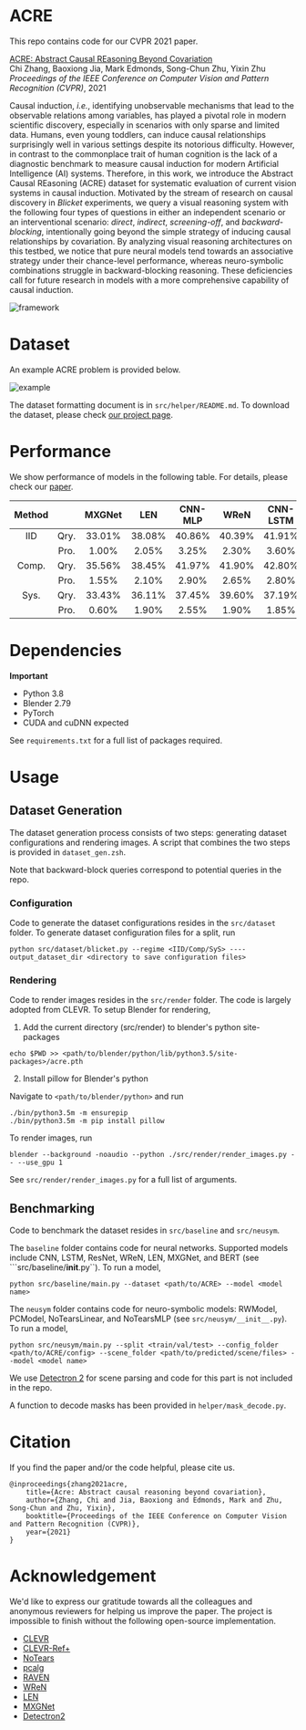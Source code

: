 # ACRE
This repo contains code for our CVPR 2021 paper.

[ACRE: <u>A</u>bstract <u>C</u>ausal <u>RE</u>asoning Beyond Covariation](http://wellyzhang.github.io/attach/cvpr21zhang_acre.pdf)  
Chi Zhang, Baoxiong Jia, Mark Edmonds, Song-Chun Zhu, Yixin Zhu  
*Proceedings of the IEEE Conference on Computer Vision and Pattern Recognition (CVPR)*, 2021   

Causal induction, *i.e.*, identifying unobservable mechanisms that lead to the observable relations among variables, has played a pivotal role in modern scientific discovery, especially in scenarios with only sparse and limited data. Humans, even young toddlers, can induce causal relationships surprisingly well in various settings despite its notorious difficulty. However, in contrast to the commonplace trait of human cognition is the lack of a diagnostic benchmark to measure causal induction for modern Artificial Intelligence (AI) systems. Therefore, in this work, we introduce the Abstract Causal REasoning (ACRE) dataset for systematic evaluation of current vision systems in causal induction. Motivated by the stream of research on causal discovery in *Blicket* experiments, we query a visual reasoning system with the following four types of questions in either an independent scenario or an interventional scenario: *direct*, *indirect*, *screening-off*, and *backward-blocking*, intentionally going beyond the simple strategy of inducing causal relationships by covariation. By analyzing visual reasoning architectures on this testbed, we notice that pure neural models tend towards an associative strategy under their chance-level performance, whereas neuro-symbolic combinations struggle in backward-blocking reasoning. These deficiencies call for future research in models with a more comprehensive capability of causal induction.

![framework](http://wellyzhang.github.io/img/in-post/ACRE/model.jpeg)

# Dataset

An example ACRE problem is provided below.

![example](http://wellyzhang.github.io/img/in-post/ACRE/example.jpeg)

The dataset formatting document is in ```src/helper/README.md```. To download the dataset, please check [our project page](http://wellyzhang.github.io/project/acre.html#dataset).

# Performance

We show performance of models in the following table. For details, please check our [paper](http://wellyzhang.github.io/attach/cvpr21zhang_prae.pdf).

| Method |      | MXGNet |  LEN   | CNN-MLP |  WReN  | CNN-LSTM | ResNet-MLP | CNN-BERT | NS-RW  | NS-PC  |   **NS-Opt**   |
|:------:|:----:|:------:|:------:|:-------:|:------:|:--------:|:----------:|:--------:|:------:|:------:|:--------------:|
|  IID   | Qry. | 33.01% | 38.08% | 40.86%  | 40.39% |  41.91%  |   42.00%   |  43.56%  | 46.61% | 59.26% | **66.29****%** |
|        | Pro. | 1.00%  | 2.05%  |  3.25%  | 2.30%  |  3.60%   |   3.35%    |  3.50%   | 6.45%  | 21.15% | **27.00****%** |
| Comp.  | Qry. | 35.56% | 38.45% | 41.97%  | 41.90% |  42.80%  |   42.80%   |  43.79%  | 50.69% | 61.83% | **69.04****%** |
|        | Pro. | 1.55%  | 2.10%  |  2.90%  | 2.65%  |  2.80%   |   2.60%    |  2.40%   | 8.10%  | 22.00% | **31.20****%** |
|  Sys.  | Qry. | 33.43% | 36.11% | 37.45%  | 39.60% |  37.19%  |   37.71%   |  39.93%  | 42.18% | 62.63% | **67.44****%** |
|        | Pro. | 0.60%  | 1.90%  |  2.55%  | 1.90%  |  1.85%   |   1.75%    |  1.90%   | 4.00%  | 29.20% | **29.55****%** |


# Dependencies

**Important**
* Python 3.8
* Blender 2.79
* PyTorch
* CUDA and cuDNN expected

See ```requirements.txt``` for a full list of packages required.

# Usage

## Dataset Generation

The dataset generation process consists of two steps: generating dataset configurations and rendering images. A script that combines the two steps is provided in ```dataset_gen.zsh```.

Note that backward-block queries correspond to potential queries in the repo.

### Configuration

Code to generate the dataset configurations resides in the ```src/dataset``` folder. To generate dataset configuration files for a split, run

```
python src/dataset/blicket.py --regime <IID/Comp/SyS> ----output_dataset_dir <directory to save configuration files>
```

### Rendering

Code to render images resides in the ```src/render``` folder. The code is largely adopted from CLEVR. To setup Blender for rendering, 

1. Add the current directory (src/render) to blender's python site-packages 
```
echo $PWD >> <path/to/blender/python/lib/python3.5/site-packages>/acre.pth
```

2. Install pillow for Blender's python

Navigate to ```<path/to/blender/python>``` and run 
```
./bin/python3.5m -m ensurepip
./bin/python3.5m -m pip install pillow
```

To render images, run
```
blender --background -noaudio --python ./src/render/render_images.py -- --use_gpu 1
```

See ```src/render/render_images.py``` for a full list of arguments.

## Benchmarking

Code to benchmark the dataset resides in ```src/baseline``` and ```src/neusym```. 

The ```baseline``` folder contains code for neural networks. Supported models include CNN, LSTM, ResNet, WReN, LEN, MXGNet, and BERT (see ```src/baseline/__init__.py``). To run a model,
```
python src/baseline/main.py --dataset <path/to/ACRE> --model <model name>
```

The ```neusym``` folder contains code for neuro-symbolic models: RWModel, PCModel, NoTearsLinear, and NoTearsMLP (see ```src/neusym/__init__.py```). To run a model,
```
python src/neusym/main.py --split <train/val/test> --config_folder <path/to/ACRE/config> --scene_folder <path/to/predicted/scene/files> --model <model name>
```

We use [Detectron 2](https://github.com/facebookresearch/detectron2) for scene parsing and code for this part is not included in the repo. 

A function to decode masks has been provided in ```helper/mask_decode.py```.

# Citation

If you find the paper and/or the code helpful, please cite us.

```
@inproceedings{zhang2021acre,
    title={Acre: Abstract causal reasoning beyond covariation},
    author={Zhang, Chi and Jia, Baoxiong and Edmonds, Mark and Zhu, Song-Chun and Zhu, Yixin},
    booktitle={Proceedings of the IEEE Conference on Computer Vision and Pattern Recognition (CVPR)},
    year={2021}
}
```

# Acknowledgement

We'd like to express our gratitude towards all the colleagues and anonymous reviewers for helping us improve the paper. The project is impossible to finish without the following open-source implementation.

* [CLEVR](https://github.com/facebookresearch/clevr-dataset-gen)
* [CLEVR-Ref+](https://github.com/ccvl/clevr-refplus-dataset-gen)
* [NoTears](https://github.com/xunzheng/notears)
* [pcalg](https://github.com/keiichishima/pcalg)
* [RAVEN](https://github.com/WellyZhang/RAVEN)
* [WReN](https://github.com/Fen9/WReN)
* [LEN](https://github.com/zkcys001/distracting_feature)
* [MXGNet](https://github.com/thematrixduo/MXGNet)
* [Detectron2](https://github.com/facebookresearch/detectron2)